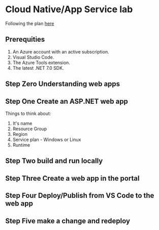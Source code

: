 # Cloud Native/App Service lab
Following the plan [here](https://learn.microsoft.com/en-us/azure/app-service/quickstart-dotnetcore?tabs=net70&pivots=development-environment-vscode)

## Prerequities
1. An Azure account with an active subscription.
2. Visual Studio Code.
3. The Azure Tools extension.
4. The latest .NET 7.0 SDK.

## Step Zero Understanding web apps

## Step One Create an ASP.NET web app

Things to think about:
1. It's name
2. Resource Group
3. Region
4. Service plan - Windows or Linux
5. Runtime

## Step Two build and run locally

## Step Three Create a web app in the portal

## Step Four Deploy/Publish from VS Code to the web app

## Step Five make a change and redeploy
